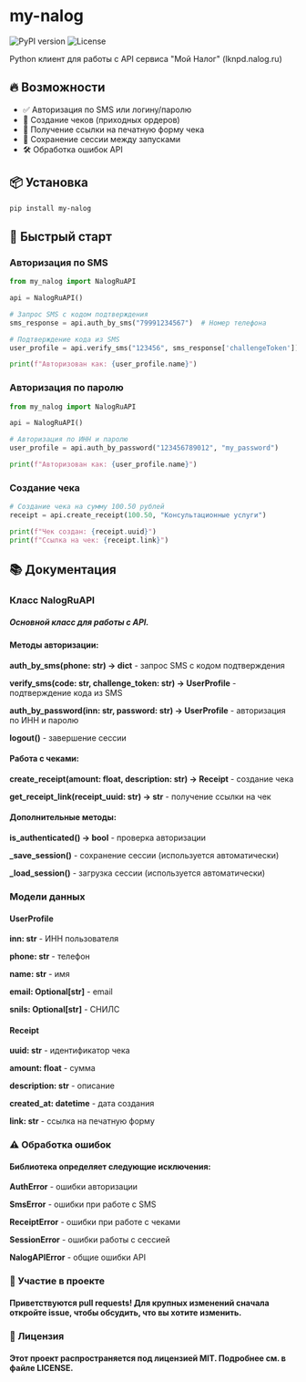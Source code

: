 # my-nalog

<img src="https://img.shields.io/pypi/v/my-nalog?style=flat-square" alt="PyPI version"> 
<img src="https://img.shields.io/badge/license-MIT-green?style=flat-square" alt="License">

Python клиент для работы с API сервиса "Мой Налог" (lknpd.nalog.ru)

## 🔥 Возможности

- ✅ Авторизация по SMS или логину/паролю
- 🧾 Создание чеков (приходных ордеров)
- 🔗 Получение ссылки на печатную форму чека
- 💾 Сохранение сессии между запусками
- 🛠 Обработка ошибок API

## 📦 Установка

```bash
pip install my-nalog
```

## 🚀 Быстрый старт

### Авторизация по SMS

```python
from my_nalog import NalogRuAPI

api = NalogRuAPI()

# Запрос SMS с кодом подтверждения
sms_response = api.auth_by_sms("79991234567")  # Номер телефона

# Подтверждение кода из SMS
user_profile = api.verify_sms("123456", sms_response['challengeToken'])

print(f"Авторизован как: {user_profile.name}")
```

### Авторизация по паролю

```python
from my_nalog import NalogRuAPI

api = NalogRuAPI()

# Авторизация по ИНН и паролю
user_profile = api.auth_by_password("123456789012", "my_password")

print(f"Авторизован как: {user_profile.name}")
```

### Cоздание чека

```python
# Создание чека на сумму 100.50 рублей
receipt = api.create_receipt(100.50, "Консультационные услуги")

print(f"Чек создан: {receipt.uuid}")
print(f"Ссылка на чек: {receipt.link}")
```

## 📚 Документация

### Класс NalogRuAPI

##### Основной класс для работы с API.

#### Методы авторизации:

**auth_by_sms(phone: str) -> dict** - запрос SMS с кодом подтверждения

**verify_sms(code: str, challenge_token: str) -> UserProfile** - подтверждение кода из SMS

**auth_by_password(inn: str, password: str) -> UserProfile** - авторизация по ИНН и паролю

**logout()** - завершение сессии

#### Работа с чеками:

**create_receipt(amount: float, description: str) -> Receipt** - создание чека

**get_receipt_link(receipt_uuid: str) -> str** - получение ссылки на чек

#### Дополнительные методы:

**is_authenticated() -> bool** - проверка авторизации

**_save_session()** - сохранение сессии (используется автоматически)

**_load_session()** - загрузка сессии (используется автоматически)

### Модели данных

#### UserProfile

**inn: str** - ИНН пользователя

**phone: str** - телефон

**name: str** - имя

**email: Optional[str]** - email

**snils: Optional[str]** - СНИЛС

#### Receipt

**uuid: str** - идентификатор чека

**amount: float** - сумма

**description: str** - описание

**created_at: datetime** - дата создания

**link: str** - ссылка на печатную форму

### ⚠️ Обработка ошибок

#### Библиотека определяет следующие исключения:

**AuthError** - ошибки авторизации

**SmsError** - ошибки при работе с SMS

**ReceiptError** - ошибки при работе с чеками

**SessionError** - ошибки работы с сессией

**NalogAPIError** - общие ошибки API

### 🤝 Участие в проекте
#### Приветствуются pull requests! Для крупных изменений сначала откройте issue, чтобы обсудить, что вы хотите изменить.

### 📜 Лицензия
#### Этот проект распространяется под лицензией MIT. Подробнее см. в файле LICENSE.
